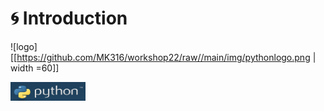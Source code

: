 # 🌀 Introduction  

![logo][[https://github.com/MK316/workshop22/raw//main/img/pythonlogo.png | width =60]]  

<img src="https://github.com/MK316/workshop22/raw//main/img/pythonlogo.png" width="120" height="30">
